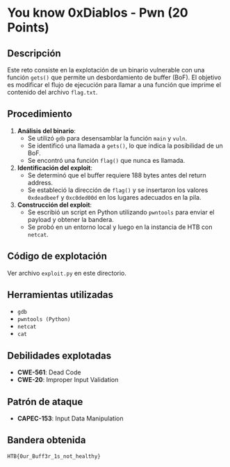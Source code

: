 # You know 0xDiablos - Pwn (20 Points)

## Descripción
Este reto consiste en la explotación de un binario vulnerable con una función `gets()` que permite un desbordamiento de buffer (BoF). El objetivo es modificar el flujo de ejecución para llamar a una función que imprime el contenido del archivo `flag.txt`.

## Procedimiento
1. **Análisis del binario**:
   - Se utilizó `gdb` para desensamblar la función `main` y `vuln`.
   - Se identificó una llamada a `gets()`, lo que indica la posibilidad de un BoF.
   - Se encontró una función `flag()` que nunca es llamada.
2. **Identificación del exploit**:
   - Se determinó que el buffer requiere 188 bytes antes del return address.
   - Se estableció la dirección de `flag()` y se insertaron los valores `0xdeadbeef` y `0xc0ded00d` en los lugares adecuados en la pila.
3. **Construcción del exploit**:
   - Se escribió un script en Python utilizando `pwntools` para enviar el payload y obtener la bandera.
   - Se probó en un entorno local y luego en la instancia de HTB con `netcat`.

## Código de explotación
Ver archivo `exploit.py` en este directorio.

## Herramientas utilizadas
- `gdb`
- `pwntools (Python)`
- `netcat`
- `cat`

## Debilidades explotadas
- **CWE-561**: Dead Code
- **CWE-20**: Improper Input Validation

## Patrón de ataque
- **CAPEC-153**: Input Data Manipulation

## Bandera obtenida
```
HTB{0ur_Buff3r_1s_not_healthy}
```
